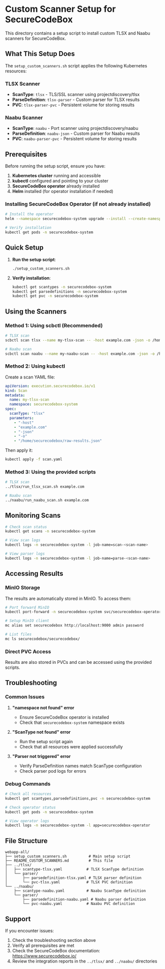 # Custom Scanner Setup for SecureCodeBox

This directory contains a setup script to install custom TLSX and Naabu scanners for SecureCodeBox.

## What This Setup Does

The `setup_custom_scanners.sh` script applies the following Kubernetes resources:

### TLSX Scanner
- **ScanType**: `tlsx` - TLS/SSL scanner using projectdiscovery/tlsx
- **ParseDefinition**: `tlsx-parser` - Custom parser for TLSX results
- **PVC**: `tlsx-parser-pvc` - Persistent volume for storing results

### Naabu Scanner  
- **ScanType**: `naabu` - Port scanner using projectdiscovery/naabu
- **ParseDefinition**: `naabu-json` - Custom parser for Naabu results
- **PVC**: `naabu-parser-pvc` - Persistent volume for storing results

## Prerequisites

Before running the setup script, ensure you have:

1. **Kubernetes cluster** running and accessible
2. **kubectl** configured and pointing to your cluster
3. **SecureCodeBox operator** already installed
4. **Helm** installed (for operator installation if needed)

### Installing SecureCodeBox Operator (if not already installed)

```bash
# Install the operator
helm --namespace securecodebox-system upgrade --install --create-namespace securecodebox-operator oci://ghcr.io/securecodebox/helm/operator

# Verify installation
kubectl get pods -n securecodebox-system
```

## Quick Setup

1. **Run the setup script**:
   ```bash
   ./setup_custom_scanners.sh
   ```

2. **Verify installation**:
   ```bash
   kubectl get scantypes -n securecodebox-system
   kubectl get parsedefinitions -n securecodebox-system
   kubectl get pvc -n securecodebox-system
   ```

## Using the Scanners

### Method 1: Using scbctl (Recommended)

```bash
# TLSX scan
scbctl scan tlsx --name my-tlsx-scan -- -host example.com -json -o /home/securecodebox/raw-results.json

# Naabu scan  
scbctl scan naabu --name my-naabu-scan -- -host example.com -json -o /home/securecodebox/raw-results.json
```

### Method 2: Using kubectl

Create a scan YAML file:
```yaml
apiVersion: execution.securecodebox.io/v1
kind: Scan
metadata:
  name: my-tlsx-scan
  namespace: securecodebox-system
spec:
  scanType: "tlsx"
  parameters:
    - "-host"
    - "example.com"
    - "-json"
    - "-o"
    - "/home/securecodebox/raw-results.json"
```

Then apply it:
```bash
kubectl apply -f scan.yaml
```

### Method 3: Using the provided scripts

```bash
# TLSX scan
../tlsx/run_tlsx_scan.sh example.com

# Naabu scan
../naabu/run_naabu_scan.sh example.com
```

## Monitoring Scans

```bash
# Check scan status
kubectl get scans -n securecodebox-system

# View scan logs
kubectl logs -n securecodebox-system -l job-name=scan-<scan-name>

# View parser logs
kubectl logs -n securecodebox-system -l job-name=parse-<scan-name>
```

## Accessing Results

### MinIO Storage
The results are automatically stored in MinIO. To access them:

```bash
# Port forward MinIO
kubectl port-forward -n securecodebox-system svc/securecodebox-operator-minio 9000:9000

# Setup MinIO client
mc alias set securecodebox http://localhost:9000 admin password

# List files
mc ls securecodebox/securecodebox/
```

### Direct PVC Access
Results are also stored in PVCs and can be accessed using the provided scripts.

## Troubleshooting

### Common Issues

1. **"namespace not found" error**
   - Ensure SecureCodeBox operator is installed
   - Check that `securecodebox-system` namespace exists

2. **"ScanType not found" error**
   - Run the setup script again
   - Check that all resources were applied successfully

3. **"Parser not triggered" error**
   - Verify ParseDefinition names match ScanType configuration
   - Check parser pod logs for errors

### Debug Commands

```bash
# Check all resources
kubectl get scantypes,parsedefinitions,pvc -n securecodebox-system

# Check operator status
kubectl get pods -n securecodebox-system

# View operator logs
kubectl logs -n securecodebox-system -l app=securecodebox-operator
```

## File Structure

```
webapp-all/
├── setup_custom_scanners.sh          # Main setup script
├── README_CUSTOM_SCANNERS.md         # This file
├── ../tlsx/
│   ├── scantype-tlsx.yaml           # TLSX ScanType definition
│   └── parser/
│       ├── parsedefinition-tlsx.yaml # TLSX parser definition
│       └── pvc-tlsx.yaml            # TLSX PVC definition
└── ../naabu/
    ├── scantype-naabu.yaml          # Naabu ScanType definition
    └── parser/
        ├── parsedefinition-naabu.yaml # Naabu parser definition
        └── pvc-naabu.yaml           # Naabu PVC definition
```

## Support

If you encounter issues:

1. Check the troubleshooting section above
2. Verify all prerequisites are met
3. Check the SecureCodeBox documentation: https://www.securecodebox.io/
4. Review the integration reports in the `../tlsx/` and `../naabu/` directories 